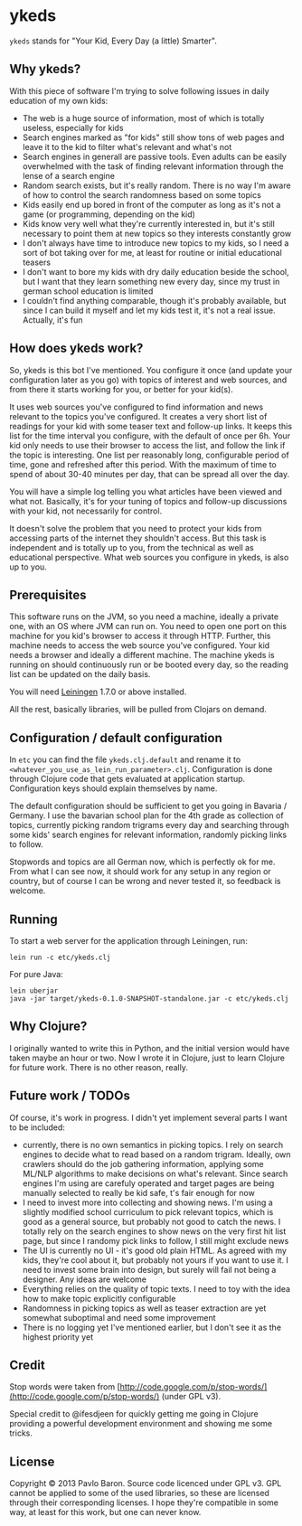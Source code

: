 # ykeds

`ykeds` stands for "Your Kid, Every Day (a little) Smarter".

## Why ykeds?

With this piece of software I'm trying to solve following issues in daily education of my own kids:

- The web is a huge source of information, most of which is totally useless, especially for kids
- Search engines marked as "for kids" still show tons of web pages and leave it to the kid to filter what's relevant and what's not
- Search engines in generall are passive tools. Even adults can be easily overwhelmed with the task of finding relevant information through the lense of a search engine
- Random search exists, but it's really random. There is no way I'm aware of how to control the search randomness based on some topics
- Kids easily end up bored in front of the computer as long as it's not a game (or programming, depending on the kid)
- Kids know very well what they're currently interested in, but it's still necessary to point them at new topics so they interests constantly grow
- I don't always have time to introduce new topics to my kids, so I need a sort of bot taking over for me, at least for routine or initial educational teasers
- I don't want to bore my kids with dry daily education beside the school, but I want that they learn something new every day, since my trust in german school education is limited
- I couldn't find anything comparable, though it's probably available, but since I can build it myself and let my kids test it, it's not a real issue. Actually, it's fun

## How does ykeds work?

So, ykeds is this bot I've mentioned. You configure it once (and update your configuration later as you go) with topics of interest and web sources, and from there it starts working for you, or better for your kid(s).

It uses web sources you've configured to find information and news relevant to the topics you've configured. It creates a very short list of readings for your kid with some teaser text and follow-up links. It keeps this list for the time interval you configure, with the default of once per 6h. Your kid only needs to use their browser to access the list, and follow the link if the topic is interesting. One list per reasonably long, configurable period of time, gone and refreshed after this period. With the maximum of time to spend of about 30-40 minutes per day, that can be spread all over the day.

You will have a simple log telling you what articles have been viewed and what not. Basically, it's for your tuning of topics and follow-up discussions with your kid, not necessarily for control.

It doesn't solve the problem that you need to protect your kids from accessing parts of the internet they shouldn't access. But this task is independent and is totally up to you, from the technical as well as educational perspective. What web sources you configure in ykeds, is also up to you.


## Prerequisites

This software runs on the JVM, so you need a machine, ideally a private one, with an OS where JVM can run on. You need to open one port on this machine for you kid's browser to access it through HTTP. Further, this machine needs to access the web source you've configured. Your kid needs a browser and ideally a different machine. The machine ykeds is running on should continuously run or be booted every day, so the reading list can be updated on the daily basis.

You will need [Leiningen][1] 1.7.0 or above installed.

[1]: https://github.com/technomancy/leiningen

All the rest, basically libraries, will be pulled from Clojars on demand.

## Configuration / default configuration

In `etc` you can find the file `ykeds.clj.default` and rename it to `<whatever_you_use_as_lein_run_parameter>.clj`. Configuration is done through Clojure code that gets evaluated at application startup. Configuration keys should explain themselves by name.

The default configuration should be sufficient to get you going in Bavaria / Germany. I use the bavarian school plan for the 4th grade as collection of topics, currently picking random trigrams every day and searching through some kids' search engines for relevant information, randomly picking links to follow.

Stopwords and topics are all German now, which is perfectly ok for me. From what I can see now, it should work for any setup in any region or country, but of course I can be wrong and never tested it, so feedback is welcome.

## Running

To start a web server for the application through Leiningen, run:

    lein run -c etc/ykeds.clj

For pure Java:

	lein uberjar
	java -jar target/ykeds-0.1.0-SNAPSHOT-standalone.jar -c etc/ykeds.clj

## Why Clojure?

I originally wanted to write this in Python, and the initial version would have taken maybe an hour or two. Now I wrote it in Clojure, just to learn Clojure for future work. There is no other reason, really.

## Future work / TODOs

Of course, it's work in progress. I didn't yet implement several parts I want to be included:

* currently, there is no own semantics in picking topics. I rely on search engines to decide what to read based on a random trigram. Ideally, own crawlers should do the job gathering information, applying some ML/NLP algorithms to make decisions on what's relevant. Since search engines I'm using are carefuly operated and target pages are being manually selected to really be kid safe, t's fair enough for now
* I need to invest more into collecting and showing news. I'm using a slightly modified school curriculum to pick relevant topics, which is good as a general source, but probably not good to catch the news. I totally rely on the search engines to show news on the very first hit list page, but since I randomy pick links to follow, I still might exclude news
* The UI is currently no UI - it's good old plain HTML. As agreed with my kids, they're cool about it, but probably not yours if you want to use it. I need to invest some brain into design, but surely will fail not being a designer. Any ideas are welcome
* Everything relies on the quality of topic texts. I need to toy with the idea how to make topic explicitly configurable
* Randomness in picking topics as well as teaser extraction are yet somewhat suboptimal and need some improvement
* There is no logging yet I've mentioned earlier, but I don't see it as the highest priority yet

## Credit

Stop words were taken from [http://code.google.com/p/stop-words/](http://code.google.com/p/stop-words/) (under GPL v3).

Special credit to @ifesdjeen for quickly getting me going in Clojure providing a powerful development environment and showing me some tricks.

## License

Copyright © 2013 Pavlo Baron. Source code licenced under GPL v3. GPL cannot be applied to some of the used libraries, so these are licensed through their corresponding licenses. I hope they're compatible in some way, at least for this work, but one can never know.
